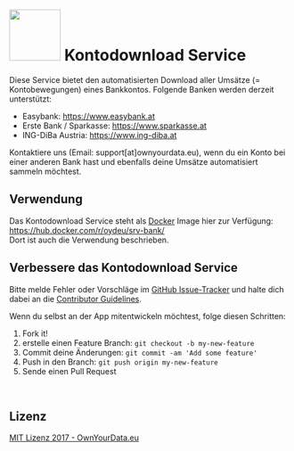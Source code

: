 # <img src="https://github.com/OwnYourData/app-bank/raw/master/www/app_logo.png" width="92"> Kontodownload Service

Diese Service bietet den automatisierten Download aller Umsätze (= Kontobewegungen) eines Bankkontos. Folgende Banken werden derzeit unterstützt:  
* Easybank: https://www.easybank.at
* Erste Bank / Sparkasse: https://www.sparkasse.at
* ING-DiBa Austria: https://www.ing-diba.at

Kontaktiere uns (Email: support[at]ownyourdata.eu), wenn du ein Konto bei einer anderen Bank hast und ebenfalls deine Umsätze automatisiert sammeln möchtest.

## Verwendung
Das Kontodownload Service steht als [Docker](https://www.docker.com) Image hier zur Verfügung: https://hub.docker.com/r/oydeu/srv-bank/  
Dort ist auch die Verwendung beschrieben.

## Verbessere das Kontodownload Service

Bitte melde Fehler oder Vorschläge im [GitHub Issue-Tracker](https://github.com/OwnYourData/service-bank/issues) und halte dich dabei an die [Contributor Guidelines](https://github.com/twbs/ratchet/blob/master/CONTRIBUTING.md).

Wenn du selbst an der App mitentwickeln möchtest, folge diesen Schritten:

1. Fork it!
2. erstelle einen Feature Branch: `git checkout -b my-new-feature`
3. Commit deine Änderungen: `git commit -am 'Add some feature'`
4. Push in den Branch: `git push origin my-new-feature`
5. Sende einen Pull Request

&nbsp;    

## Lizenz

[MIT Lizenz 2017 - OwnYourData.eu](https://raw.githubusercontent.com/OwnYourData/service-bank/master/LICENSE)

